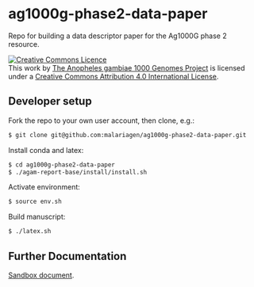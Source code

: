 # ag1000g-phase2-data-paper
Repo for building a data descriptor paper for the Ag1000G phase 2 resource.

<a rel="license" href="http://creativecommons.org/licenses/by/4.0/"><img alt="Creative Commons Licence" style="border-width:0" src="https://i.creativecommons.org/l/by/4.0/88x31.png" /></a><br />This work by <a xmlns:cc="http://creativecommons.org/ns#" href="https://github.com/malariagen/ag1000g-phase2-data-paper" property="cc:attributionName" rel="cc:attributionURL">The Anopheles gambiae 1000 Genomes Project</a> is licensed under a <a rel="license" href="http://creativecommons.org/licenses/by/4.0/">Creative Commons Attribution 4.0 International License</a>.

## Developer setup

Fork the repo to your own user account, then clone, e.g.:

```bash
$ git clone git@github.com:malariagen/ag1000g-phase2-data-paper.git
```

Install conda and latex:

```bash
$ cd ag1000g-phase2-data-paper
$ ./agam-report-base/install/install.sh
```

Activate environment:

```bash
$ source env.sh
```

Build manuscript:

```bash
$ ./latex.sh
```

## Further Documentation

<a rel="sandbox" href="https://docs.google.com/document/d/1cdL_Re8PUfEyCcW-LDPS0h9XC0nk3A6glX2YUXbtn2E/edit?usp=sharing">Sandbox document</a>.

